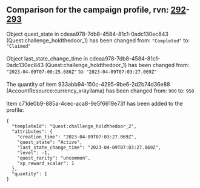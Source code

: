 ## Comparison for the campaign profile, rvn: [292](https://github.com/PRO100KatYT/FortniteProfileRevisions/tree/main/profiles/campaign/292%20campaign.json)-[293](https://github.com/PRO100KatYT/FortniteProfileRevisions/tree/main/profiles/campaign/293%20campaign.json)

Object quest_state in cdeaa978-7db8-4584-81c1-0adc130ec843 (Quest:challenge_holdthedoor_1) has been changed from: `"Completed"` to: `"Claimed"`
<br><br>
Object last_state_change_time in cdeaa978-7db8-4584-81c1-0adc130ec843 (Quest:challenge_holdthedoor_1) has been changed from: `"2023-04-09T07:00:25.686Z"` to: `"2023-04-09T07:03:27.069Z"`
<br><br>
The quantity of item 933abb94-150c-4295-9be6-2d2b74d36e88 (AccountResource:currency_xrayllama) has been changed from: `900` to: `950`
<br><br>
Item c71de0b9-885a-4cec-aca8-9e5f6619e73f has been added to the profile:

```
{
  "templateId": "Quest:challenge_holdthedoor_2",
  "attributes": {
    "creation_time": "2023-04-09T07:03:27.069Z",
    "quest_state": "Active",
    "last_state_change_time": "2023-04-09T07:03:27.069Z",
    "level": -1,
    "quest_rarity": "uncommon",
    "xp_reward_scalar": 1
  },
  "quantity": 1
}
```

<br><br>
